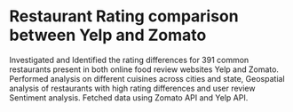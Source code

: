 # Restaurant Rating comparison between Yelp and Zomato 

Investigated and Identified the rating differences for 391 common restaurants present in both online food review websites Yelp and Zomato. Performed analysis on different cuisines across cities and state, Geospatial analysis of restaurants with high rating differences and user review Sentiment analysis. Fetched data using Zomato API and Yelp API. 
